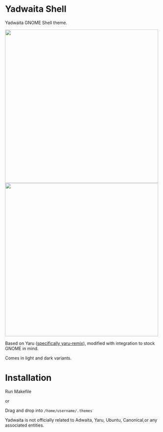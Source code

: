 # **Yadwaita Shell**

Yadwaita GNOME Shell theme.

<img src="https://github.com/tofutech/yadwaita-shell/blob/main/light.png" width=500><img src="https://github.com/tofutech/yadwaita-shell/blob/main/dark.png" width=500>

Based on Yaru ([specifically yaru-remix](https://github.com/Muqtxdir/yaru-remix)), modified with integration to stock GNOME in mind.

Comes in light and dark variants.

# Installation

Run Makefile

or

Drag and drop into `/home/username/.themes`


Yadwaita is not officially related to Adwaita, Yaru, Ubuntu, Canonical,or any associated entities.
